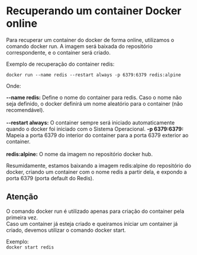 # Recuperando um container Docker online

Para recuperar um container do docker de forma online, utilizamos o comando docker run. A imagem será baixada do repositório correspondente, e o container será criado.

Exemplo de recuperação do container redis:

```
docker run --name redis --restart always -p 6379:6379 redis:alpine
```

Onde:

**--name redis:** Define o nome do container para redis. Caso o nome não seja definido, o docker definirá um nome aleatório para o container (não recomendável).<br/><br/>
**--restart always:** O container sempre será iniciado automaticamente quando o docker foi iniciado com o Sistema Operacional.
**-p 6379:6379:** Mapeia a porta 6379 do interior do container para a porta 6379 exterior ao container.<br/><br/>
**redis:alpine:** O nome da imagem no repositório docker hub.

Resumidamente, estamos baixando a imagem redis:alpine do repositório do docker, criando um container com o nome redis a partir dela, e expondo a porta 6379 (porta default do Redis).

## Atenção
O comando docker run é utilizado apenas para criação do container pela primeira vez.<br/>
Caso um container já esteja criado e queiramos iniciar um container já criado, devemos utilizar o comando docker start. <br/>

Exemplo:<br/>
```docker start redis```

